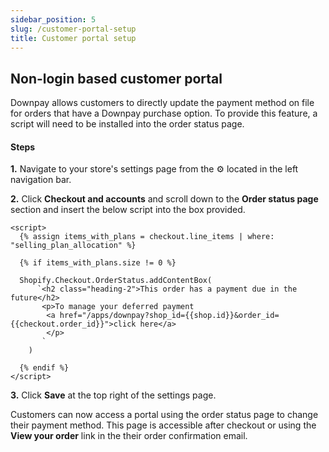 ```yaml
---
sidebar_position: 5
slug: /customer-portal-setup
title: Customer portal setup
---
```


## Non-login based customer portal

Downpay allows customers to directly update the payment method on file for orders that have a Downpay purchase option. To provide this feature, a script will need to be installed into the order status page. 

#### Steps

**1.** Navigate to your store's settings page from the ⚙️ located in the left navigation bar.

**2.** Click **Checkout and accounts** and scroll down to the **Order status page** section and insert the below script into the box provided.

```
<script>
  {% assign items_with_plans = checkout.line_items | where: "selling_plan_allocation" %}

  {% if items_with_plans.size != 0 %}

  Shopify.Checkout.OrderStatus.addContentBox(
      `<h2 class="heading-2">This order has a payment due in the future</h2>
       <p>To manage your deferred payment 
        <a href="/apps/downpay?shop_id={{shop.id}}&order_id={{checkout.order_id}}">click here</a>
        </p>
       `
    )

  {% endif %}
</script>
```

**3.** Click **Save** at the top right of the settings page.

Customers can now access a portal using the order status page to change their payment method. This page is accessible after checkout or using the **View your order** link in the their order confirmation email.
